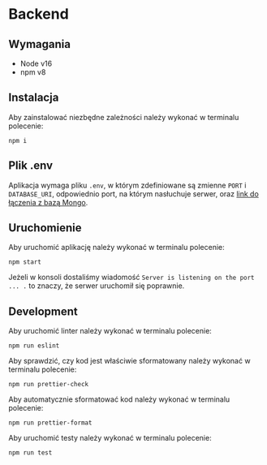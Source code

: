 # Backend

## Wymagania

- Node v16
- npm v8

## Instalacja

Aby zainstalować niezbędne zależności należy wykonać w terminalu polecenie:

```
npm i
```

## Plik .env

Aplikacja wymaga pliku `.env`, w którym zdefiniowane są zmienne `PORT` i `DATABASE_URI`, odpowiednio port, na którym nasłuchuje serwer, oraz [link do łączenia z bazą Mongo](https://www.mongodb.com/docs/manual/reference/connection-string/#std-label-mongodb-uri).

## Uruchomienie

Aby uruchomić aplikację należy wykonać w terminalu polecenie:

```
npm start
```

Jeżeli w konsoli dostaliśmy wiadomość `Server is listening on the port ... .` to znaczy, że serwer uruchomił się poprawnie.

## Development

Aby uruchomić linter należy wykonać w terminalu polecenie:

```
npm run eslint
```

Aby sprawdzić, czy kod jest właściwie sformatowany należy wykonać w terminalu polecenie:

```
npm run prettier-check
```

Aby automatycznie sformatować kod należy wykonać w terminalu polecenie:

```
npm run prettier-format
```

Aby uruchomić testy należy wykonać w terminalu polecenie:

```
npm run test
```

